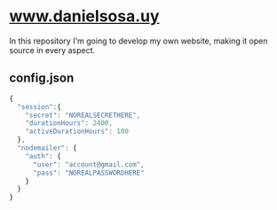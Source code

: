 # www.danielsosa.uy
In this repository I'm going to develop my own website, making it open source in every aspect.
## config.json
```javascript
{
  "session":{
    "secret": "NOREALSECRETHERE",
    "durationHours": 2400,
    "activeDurationHours": 100
  },
  "nodemailer": {
    "auth": {
      "user": "account@gmail.com",
      "pass": "NOREALPASSWORDHERE"
    }
  }
}
```
